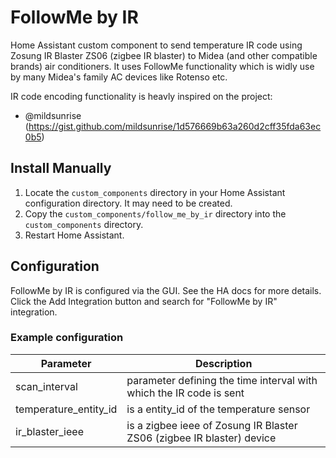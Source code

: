 # FollowMe by IR
Home Assistant custom component to send temperature IR code using Zosung IR Blaster ZS06 (zigbee IR blaster) to Midea (and other compatible brands) air conditioners.
It uses FollowMe functionality which is widly use by many Midea's family AC devices like Rotenso etc.

IR code encoding functionality is heavly inspired on the project:
* @mildsunrise (https://gist.github.com/mildsunrise/1d576669b63a260d2cff35fda63ec0b5)


## Install Manually
1. Locate the `custom_components` directory in your Home Assistant configuration directory. It may need to be created.
2. Copy the `custom_components/follow_me_by_ir` directory into the `custom_components` directory.
3. Restart Home Assistant.

## Configuration
FollowMe by IR is configured via the GUI. See the HA docs for more details.
Click the Add Integration button and search for "FollowMe by IR" integration.

### Example configuration

| Parameter | Description |
| --- | --- | 
| scan_interval | parameter defining the time interval with which the IR code is sent | 
| temperature_entity_id | is a entity_id of the temperature sensor |
| ir_blaster_ieee | is a zigbee ieee of Zosung IR Blaster ZS06 (zigbee IR blaster) device |
